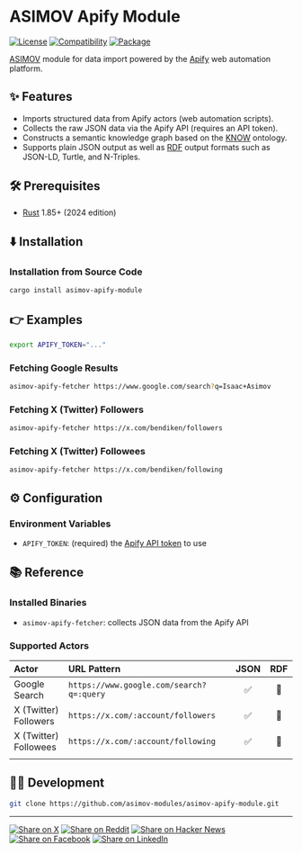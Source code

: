 # ASIMOV Apify Module

[![License](https://img.shields.io/badge/license-Public%20Domain-blue.svg)](https://unlicense.org)
[![Compatibility](https://img.shields.io/badge/rust-1.85%2B-blue)](https://blog.rust-lang.org/2025/02/20/Rust-1.85.0/)
[![Package](https://img.shields.io/crates/v/asimov-apify-module)](https://crates.io/crates/asimov-apify-module)

[ASIMOV] module for data import powered by the [Apify] web automation platform.

## ✨ Features

- Imports structured data from Apify actors (web automation scripts).
- Collects the raw JSON data via the Apify API (requires an API token).
- Constructs a semantic knowledge graph based on the [KNOW] ontology.
- Supports plain JSON output as well as [RDF] output formats such as JSON-LD,
  Turtle, and N-Triples.

## 🛠️ Prerequisites

- [Rust](https://rust-lang.org) 1.85+ (2024 edition)

## ⬇️ Installation

### Installation from Source Code

```bash
cargo install asimov-apify-module
```

## 👉 Examples

```bash
export APIFY_TOKEN="..."
```

### Fetching Google Results

```bash
asimov-apify-fetcher https://www.google.com/search?q=Isaac+Asimov
```

### Fetching X (Twitter) Followers

```bash
asimov-apify-fetcher https://x.com/bendiken/followers
```

### Fetching X (Twitter) Followees

```bash
asimov-apify-fetcher https://x.com/bendiken/following
```

## ⚙ Configuration

### Environment Variables

- `APIFY_TOKEN`: (required) the [Apify API token] to use

## 📚 Reference

### Installed Binaries

- `asimov-apify-fetcher`: collects JSON data from the Apify API

### Supported Actors

Actor   | URL Pattern | JSON | RDF
:------ | :---------- | :--: | :--:
Google Search | `https://www.google.com/search?q=:query` | ✅ | 🚧
X (Twitter) Followers | `https://x.com/:account/followers` | ✅ | 🚧
X (Twitter) Followees | `https://x.com/:account/following` | ✅ | 🚧
<img width="100" height="1"/> | <img width="550" height="1"/> | <img width="50" height="1"/> | <img width="50" height="1"/>

## 👨‍💻 Development

```bash
git clone https://github.com/asimov-modules/asimov-apify-module.git
```

---

[![Share on X](https://img.shields.io/badge/share%20on-x-03A9F4?logo=x)](https://x.com/intent/post?url=https://github.com/asimov-modules/asimov-apify-module&text=asimov-apify-module)
[![Share on Reddit](https://img.shields.io/badge/share%20on-reddit-red?logo=reddit)](https://reddit.com/submit?url=https://github.com/asimov-modules/asimov-apify-module&title=asimov-apify-module)
[![Share on Hacker News](https://img.shields.io/badge/share%20on-hn-orange?logo=ycombinator)](https://news.ycombinator.com/submitlink?u=https://github.com/asimov-modules/asimov-apify-module&t=asimov-apify-module)
[![Share on Facebook](https://img.shields.io/badge/share%20on-fb-1976D2?logo=facebook)](https://www.facebook.com/sharer/sharer.php?u=https://github.com/asimov-modules/asimov-apify-module)
[![Share on LinkedIn](https://img.shields.io/badge/share%20on-linkedin-3949AB?logo=linkedin)](https://www.linkedin.com/sharing/share-offsite/?url=https://github.com/asimov-modules/asimov-apify-module)

[ASIMOV]: https://github.com/asimov-platform
[Apify]: https://apify.com
[Apify API token]: https://docs.apify.com/platform/integrations/api
[KNOW]: https://github.com/know-ontology
[RDF]: https://github.com/rust-rdf
